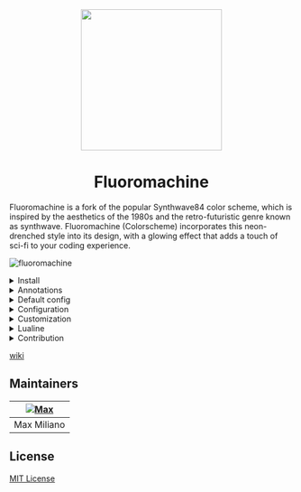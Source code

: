 <div align="center">
  <img src="https://github.com/maxmx03/fluoromachine.nvim/assets/50273941/d26acf04-13e0-433e-8820-49eddcd8f887" height="250" width="250" />
    <h1>Fluoromachine</h1>
</div>

Fluoromachine is a fork of the popular Synthwave84 color scheme, which is inspired by the
aesthetics of the 1980s and the retro-futuristic genre known as synthwave. Fluoromachine (Colorscheme)
incorporates this neon-drenched style into its design, with a glowing effect that adds a touch of
sci-fi to your coding experience.

![fluoromachine](https://github.com/maxmx03/fluoromachine.nvim/assets/50273941/b530eb2d-d2f7-4096-8be0-da0b0a67714f)

<details>
    <summary>Install</summary>

To install fluoromachine you need a plugin manager.

- [Lazy.nvim](https://github.com/folke/lazy.nvim)
- [Packer](https://github.com/wbthomason/packer.nvim)

Example with Lazy.nvim

```lua
return {
    {
        'maxmx03/fluoromachine.nvim',
        lazy = true,
        lazy = false,
        priority = 1000,
        config = function ()
         local fm = require 'fluoromachine'

         fm.setup {
            glow = true,
            theme = 'fluoromachine'
            transparent = true,
         }

         vim.cmd.colorscheme 'fluoromachine'
        end
    }
}
```

</details>

<details>
  <summary>Annotations</summary>

```lua
lspconfig.lua_ls.setup {
  settings = {
    Lua = {
      runtime = {
        version = 'LuaJIT',
      },
      workspace = {
        checkThirdParty = false,
        library = {
          vim.env.VIMRUNTIME,
          '~/.local/share/nvim/lazy/fluoromachine.nvim',
        },
      },
      hint = {
        enable = true,
      },
      completion = {
        callSnippet = 'Replace',
      },
    },
  },
  capabilities = capabilities,
}
```

</details>

<details>
    <summary>Default config</summary>

```lua
{
    theme = 'fluoromachine',
    brightness = 0.05,
    glow = true,
    transparent = false,
    styles = {
      comments = {},
      functions = {},
      variables = {},
      numbers = {},
      constants = {},
      parameters = {},
      keywords = {},
      types = {},
    },
    colors = {},
    overrides = {},
    plugins = {
      bufferline = true,
      cmp = true,
      dashboard = true,
      editor = true,
      gitsign = true,
      hop = true,
      ibl = true,
      illuminate = true,
      lazy = true,
      minicursor = true,
      ministarter = true,
      minitabline = true,
      ministatusline = true,
      navic = true,
      neogit = true,
      neotree = true,
      noice = true,
      notify = true,
      lspconfig = true,
      syntax = true,
      telescope = true,
      treesitter = true,
      tree = true,
      wk = true,
    },
}
```

</details>

<details>
    <summary>Configuration</summary>

example:

```lua
---@type fluoromachine
local fm = require 'fluoromachine'

fm.setup {
  glow = true,
  theme = 'retrowave',
  transparent = false,
  plugins = {
    neotree = false,
  }
}

vim.cmd.colorscheme('fluoromachine')
```

</details>

<details>
    <summary>Customization</summary>

Fluoromachine is a fully customizable colorscheme, you can even create a colorscheme within
fluoromachine. You can add new colors, add new highlight groups, and update highlight groups.

examples

Changing the colorscheme style.

```lua
local fm = require 'fluoromachine'

fm.setup {
    overrides = {
       ['@type'] = { italic = true, bold = false },
       ['@function'] = { italic = false, bold = false },
       ['@comment'] = { italic = true },
       ['@keyword'] = { italic = false },
       ['@constant'] = { italic = false, bold = false },
       ['@variable'] = { italic = true },
       ['@field'] = { italic = true },
       ['@parameter'] = { italic = true },
   }
}

vim.cmd.colorscheme 'fluoromachine'
```

Customizing Telescope.

The "callback overrides" function receives "colors", "darken", "lighten", and "blend" as
parameters. The "darken" function takes two arguments: the color you want to make darker and the
percentage of darkness. The "lighten" function works the same way as "darken". The "blend" function
takes three arguments: color, background, and alpha.

```lua
local fm = require 'fluoromachine'

function overrides(c,color)
    local darken = color.darken
    local lighten = color.lighten
    local blend = color.blend
    local shade = color.shade
    local tint = color.tint
    return {
     TelescopeResultsBorder = { fg = c.bgdark, bg = c.bgdark },
     TelescopeResultsNormal = { bg = c.bgdark },
     TelescopePreviewNormal = { bg = c.bg },
     TelescopePromptBorder = { fg = c.bgdark, bg = c.bgdark },
     TelescopeTitle = { fg = c.red, bg = shade(c.red,5) },
     TelescopePromptPrefix = { fg = c.purple },
    }
end

fm.setup {
  overrides = overrides
}

```

Customizing colors

You can customize colors in the same way you customize highlight groups.
The color callback function receives the same parameters as overrides.
The added or customized colors can be used later in overrides.

```lua
local fm = require 'fluoromachine'

fm.setup {
  glow = true,
  theme = 'retrowave',
  colors = function(_, color)
    local darken = color.darken
    local lighten = color.lighten
    local blend = color.blend
    local shade = color.shade
    local tint = color.tint
    return {
      bg = '#190920',
      bgdark = darken('#190920', 20),
      cyan = '#49eaff',
      red = '#ff1e34',
      yellow = '#ffe756',
      orange = '#f38e21',
      pink = '#ffadff',
      purple = '#9544f7',
    }
  end,
}

vim.cmd.colorscheme 'fluoromachine'
```

</details>

<details>
    <summary>Lualine</summary>

themes: `fluoromachine` `retrowave` `delta`

```lua
local lualine = require 'lualine'

lualine.setup {
  options = {
    theme = 'fluoromachine'
  }
}
```

</details>

<details>
    <summary>Contribution</summary>

Pull requests are welcome.\
To learn more about the colorscheme, please read the [SPECIFICATION.md](https://github.com/maxmx03/FluoroMachine.nvim/blob/main/SPECIFICATION.md)

</details>

[wiki](https://github.com/maxmx03/fluoromachine.nvim/wiki)

## Maintainers

| [![Max](https://github.com/maxmx03.png?size=100)](https://github.com/maxmx03) |
| ----------------------------------------------------------------------------- |
| Max Miliano                                                                   |

## License

[MIT License](./LICENSE)
